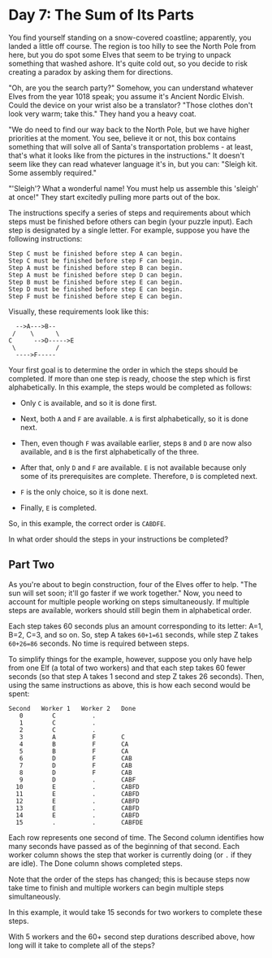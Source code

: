 # Day 7: The Sum of Its Parts

You find yourself standing on a snow-covered coastline; apparently, you landed a
little off course. The region is too hilly to see the North Pole from here, but
you do spot some Elves that seem to be trying to unpack something that washed
ashore. It's quite cold out, so you decide to risk creating a paradox by asking
them for directions.

"Oh, are you the search party?" Somehow, you can understand whatever Elves from
the year 1018 speak; you assume it's Ancient Nordic Elvish. Could the device on
your wrist also be a translator? "Those clothes don't look very warm; take
this." They hand you a heavy coat.

"We do need to find our way back to the North Pole, but we have higher
priorities at the moment. You see, believe it or not, this box contains
something that will solve all of Santa's transportation problems - at least,
that's what it looks like from the pictures in the instructions." It doesn't
seem like they can read whatever language it's in, but you can: "Sleigh kit.
Some assembly required."

"'Sleigh'? What a wonderful name! You must help us assemble this 'sleigh' at
once!" They start excitedly pulling more parts out of the box.

The instructions specify a series of steps and requirements about which steps
must be finished before others can begin (your puzzle input). Each step is
designated by a single letter. For example, suppose you have the following
instructions:

    Step C must be finished before step A can begin.
    Step C must be finished before step F can begin.
    Step A must be finished before step B can begin.
    Step A must be finished before step D can begin.
    Step B must be finished before step E can begin.
    Step D must be finished before step E can begin.
    Step F must be finished before step E can begin.

Visually, these requirements look like this:

      -->A--->B--
     /    \      \
    C      -->D----->E
     \           /
      ---->F-----

Your first goal is to determine the order in which the steps should be
completed. If more than one step is ready, choose the step which is first
alphabetically. In this example, the steps would be completed as follows:

- Only `C` is available, and so it is done first.

- Next, both `A` and `F` are available. `A` is first alphabetically, so it is
  done next.

- Then, even though `F` was available earlier, steps `B` and `D` are now also
  available, and `B` is the first alphabetically of the three.

- After that, only `D` and `F` are available. `E` is not available because only
  some of its prerequisites are complete. Therefore, `D` is completed next.

- `F` is the only choice, so it is done next.

- Finally, `E` is completed.

So, in this example, the correct order is `CABDFE`.

In what order should the steps in your instructions be completed?

## Part Two

As you're about to begin construction, four of the Elves offer to help. "The sun
will set soon; it'll go faster if we work together." Now, you need to account
for multiple people working on steps simultaneously. If multiple steps are
available, workers should still begin them in alphabetical order.

Each step takes 60 seconds plus an amount corresponding to its letter: A=1, B=2,
C=3, and so on. So, step A takes `60+1=61` seconds, while step Z takes
`60+26=86` seconds. No time is required between steps.

To simplify things for the example, however, suppose you only have help from one
Elf (a total of two workers) and that each step takes 60 fewer seconds (so that
step A takes 1 second and step Z takes 26 seconds). Then, using the same
instructions as above, this is how each second would be spent:

    Second   Worker 1   Worker 2   Done
       0        C          .
       1        C          .
       2        C          .
       3        A          F       C
       4        B          F       CA
       5        B          F       CA
       6        D          F       CAB
       7        D          F       CAB
       8        D          F       CAB
       9        D          .       CABF
      10        E          .       CABFD
      11        E          .       CABFD
      12        E          .       CABFD
      13        E          .       CABFD
      14        E          .       CABFD
      15        .          .       CABFDE

Each row represents one second of time. The Second column identifies how many
seconds have passed as of the beginning of that second. Each worker column shows
the step that worker is currently doing (or `.` if they are idle). The Done
column shows completed steps.

Note that the order of the steps has changed; this is because steps now take
time to finish and multiple workers can begin multiple steps simultaneously.

In this example, it would take 15 seconds for two workers to complete these
steps.

With 5 workers and the 60+ second step durations described above, how long will
it take to complete all of the steps?
